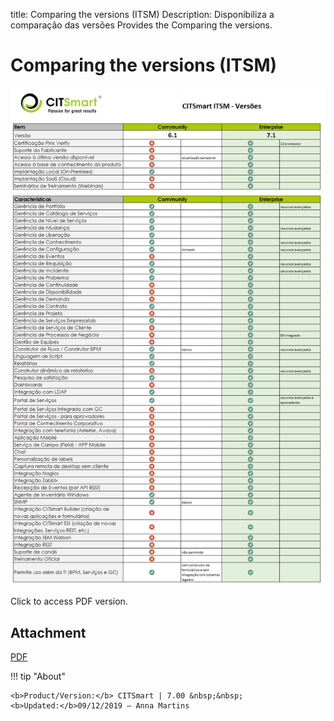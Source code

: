 title:  Comparing the versions (ITSM)
Description: Disponibiliza a comparação das versões Provides the Comparing the versions. 
# Comparing the versions (ITSM)

![Comparação](images/compa-img1.jpg)

Click to access PDF version.

Attachment
------

[PDF][1]

!!! tip "About"

    <b>Product/Version:</b> CITSmart | 7.00 &nbsp;&nbsp;
    <b>Updated:</b>09/12/2019 – Anna Martins
    
[1]:Comparacao%20das%20versoes%20(ITSM).pdf
